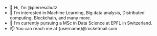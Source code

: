 - 👋 Hi, I’m @pierreschutz
- 👀 I’m interested in Machine Learning, Big data analysis, Distributed computing, Blockchain, and many more. 
- 🌱 I’m currently pursuing a MSc in Data Science at EPFL in Switzerland. 
- 📫 You can reach me at {username}@rocketmail.com

<!---
pierreschutz/pierreschutz is a ✨ special ✨ repository because its `README.md` (this file) appears on your GitHub profile.
You can click the Preview link to take a look at your changes.
--->
